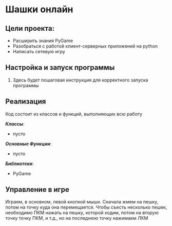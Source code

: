 # Шашки онлайн

## Цели проекта:
- Расширить знания PyGame
- Разобраться с работой клиент-серверных приложений на python
- Написать сетевую игру

## Настройка и запуск программы ##
1. Здесь будет пошаговая инструкция для корректного запуска программы

## Реализация ##

Код состоит из классов и функций, выполняющих всю работу

_**Классы**_:
- пусто

_**Основные Функции**_:
- пусто

_**Библиотеки**_:
- PyGame

## Управление в игре
Играем, в основном,  левой кнопкой мыши. 
Сначала жмем на пешку, потом на точку куда она перемещается.
Чтобы съесть несколько пешек, необходимо ПКМ нажать на пешку, которой ходим, потом на вторую точку точку ПКМ, и т.д., но на последнюю точку нажимаем ЛКМ

